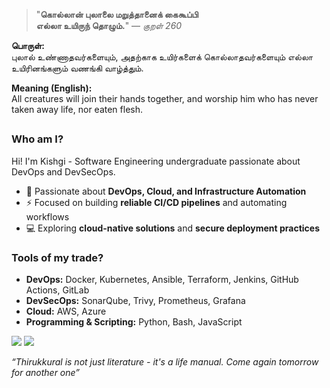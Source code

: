 <div align="left">

> "**கொல்லான் புலாலை மறுத்தானைக் கைகூப்பி**  
> **எல்லா உயிருந் தொழும்.**" — *குறள் 260*

</div>

**பொருள்:**  
புலால் உண்ணாதவர்களையும், அதற்காக உயிர்களைக் கொல்லாதவர்களையும் எல்லா உயிரினங்களும் வணங்கி வாழ்த்தும்.

**Meaning (English):**  
All creatures will join their hands together, and worship him who has never taken away life, nor eaten flesh.


## 
### Who am I?
Hi! I'm Kishgi - Software Engineering undergraduate passionate about DevOps and DevSecOps.  
- 🔧 Passionate about **DevOps, Cloud, and Infrastructure Automation**  
- ⚡ Focused on building **reliable CI/CD pipelines** and automating workflows   
- 💻 Exploring **cloud-native solutions** and **secure deployment practices** 

### Tools of my trade?
- **DevOps:** Docker, Kubernetes, Ansible, Terraform, Jenkins, GitHub Actions, GitLab 
- **DevSecOps:** SonarQube, Trivy, Prometheus, Grafana 
- **Cloud:** AWS, Azure
- **Programming & Scripting:** Python, Bash, JavaScript  


[![](https://img.shields.io/badge/linkedin-0a66c2)](http://linkedin.com/in/kishgi) [![](https://img.shields.io/badge/portfolio-8A2BE2)](http://kishgi.vercel.app)

</pre>

*“Thirukkural is not just literature - it's a life manual. Come again tomorrow for another one”*
